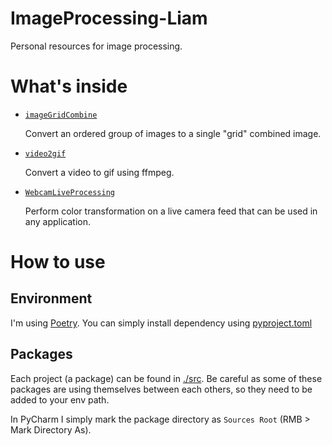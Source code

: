 # ImageProcessing-Liam

Personal resources for image processing.

# What's inside

- [`imageGridCombine`](./src/imageGridCombine) 
      
    Convert an ordered group of images to a single "grid" combined image.
  
- [`video2gif`](./src/video2gif) 
      
    Convert a video to gif using ffmpeg.

- [`WebcamLiveProcessing`](./src/video2gif) 
      
    Perform color transformation on a live camera feed that can be used in
    any application.


# How to use

## Environment

I'm using [Poetry](https://python-poetry.org/). 
You can simply install dependency using  [pyproject.toml](pyproject.toml)

## Packages

Each project (a package) can be found in [./src](./src).
Be careful as some of these packages are using themselves between each others,
so they need to be added to your env path.

In PyCharm I simply mark the package directory as `Sources Root` (RMB > Mark Directory As).
